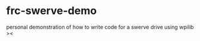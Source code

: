 # frc-swerve-demo
personal demonstration of how to write code for a swerve drive using wpilib >&lt;
